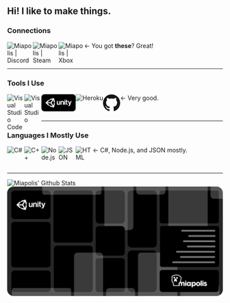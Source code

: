 ## Hi! I like to make things.

### Connections

[<img align="left" alt="Miapolis | Discord" width="60px" src="https://cdn.jsdelivr.net/npm/simple-icons@v3/icons/discord.svg" />][DiscordProfile]
[<img align="left" alt="Miapolis | Steam" width="60px" src="https://cdn.jsdelivr.net/npm/simple-icons@v3/icons/steam.svg" />][SteamProfile]
[<img align="left" alt="Miapolis | Xbox" width="60px" src="https://cdn.jsdelivr.net/npm/simple-icons@v3/icons/xbox.svg" />][XboxProfile]
← You got **these**? Great!

<br>

---

### Tools I Use

[<img align="left" alt="Visual Studio Code" width="40px" src="https://cdn.jsdelivr.net/npm/simple-icons@v3/icons/visualstudiocode.svg" />][VSCodeWesite]
[<img align="left" alt="Visual Studio" width="40px" src="https://cdn.jsdelivr.net/npm/simple-icons@v3/icons/visualstudio.svg" />][VisualStudioWebsite]
[<img align="left" alt="Unity" height="40px" src="https://raw.githubusercontent.com/Miapolis/Miapolis/master/Unity_Rounded.png" />][UnityWebsite]
[<img align="left" alt="Heroku" height="40px" src="https://cdn.jsdelivr.net/npm/simple-icons@v3/icons/heroku.svg" />][HerokuWebsite]
[<img align="left" alt="GitHub" height="40px" src="https://raw.githubusercontent.com/github/explore/78df643247d429f6cc873026c0622819ad797942/topics/github/github.png" />][GitHub]
← Very good.

<br>

---

### Languages I Mostly Use

[<img align="left" alt="C#" width="40px" src="https://cdn.jsdelivr.net/npm/simple-icons@v3/icons/csharp.svg" />][C#]
[<img align="left" alt="C++" width="40px" src="https://cdn.jsdelivr.net/npm/simple-icons@v3/icons/cplusplus.svg" />][C++]
[<img align="left" alt="Node.js" width="40px" src="https://cdn.jsdelivr.net/npm/simple-icons@v3/icons/node-dot-js.svg" />][NODEJS]
[<img align="left" alt="JSON" width="40px" src="https://cdn.jsdelivr.net/npm/simple-icons@v3/icons/json.svg" />][JSON]
[<img align="left" alt="HTML" width="40px" src="https://cdn.jsdelivr.net/npm/simple-icons@v3/icons/html5.svg" />][HTML]
← C#, Node.js, and JSON mostly.

<br>

---

<img align="left" alt="Miapolis' Github Stats" src="https://github-readme-stats.vercel.app/api?username=Miapolis&show_icons=true&hide_border=true&count_private=true&title_color=000000&icon_color=000000"/>

<img alt="Miapolis" align = "left" src = https://raw.githubusercontent.com/Miapolis/Miapolis/master/Miapolis.png>

<br>
<br>

[DiscordProfile]: https://discord.com/users/508420859476836364
[SteamProfile]: https://steamcommunity.com/profiles/76561199072450059
[XboxProfile]: https://steamcommunity.com/profiles/76561199072450059
[VSCodeWesite]: https://code.visualstudio.com/
[VisualStudioWebsite]: https://visualstudio.microsoft.com/vs/
[UnityWebsite]: https://unity.com/
[HerokuWebsite]: https://heroku.com
[GitHub]: https://www.github.com/

[C#]: https://en.wikipedia.org/wiki/C_Sharp_(programming_language)
[C++]: https://en.wikipedia.org/wiki/C%2B%2B
[NODEJS]: https://nodejs.org/
[HTML]: https://en.wikipedia.org/wiki/HTML#:~:text=Hypertext%20Markup%20Language%20(HTML)%20is,scripting%20languages%20such%20as%20JavaScript.
[JSON]: https://www.json.org/json-en.html

